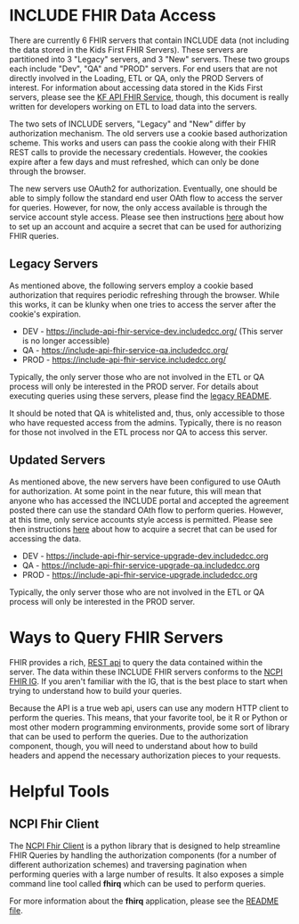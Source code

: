 # INCLUDE FHIR Data Access
There are currently 6 FHIR servers that contain INCLUDE data (not including the data stored in the Kids First FHIR Servers). These servers are partitioned into 3 "Legacy" servers, and 3 "New" servers. These two groups each include "Dev", "QA" and "PROD" servers. For end users that are not directly involved in the Loading, ETL or QA, only the PROD Servers of interest. For information about accessing data stored in the Kids First servers, please see the [KF API FHIR Service](https://github.com/kids-first/kf-api-fhir-service), though, this document is really written for developers working on ETL to load data into the servers. 

The two sets of INCLUDE servers, "Legacy" and "New" differ by authorization mechanism. The old servers use a cookie based authorization scheme. This works and users can pass the cookie along with their FHIR REST calls to provide the necessary credentials. However, the cookies expire after a few days and must refreshed, which can only be done through the browser. 

The new servers use OAuth2 for authorization. Eventually, one should be able to simply follow the standard end user OAth flow to access the server for queries. However, for now, the only access available is through the service account style access. Please see then instructions [here](https://github.com/kids-first/kf-api-fhir-service#-quickstart---api-users) about how to set up an account and acquire a secret that can be used for authorizing FHIR queries. 

## Legacy Servers
As mentioned above, the following servers employ a cookie based authorization that requires periodic refreshing through the browser. While this works, it can be klunky when one tries to access the server after the cookie's expiration. 

* DEV - https://include-api-fhir-service-dev.includedcc.org/ (This server is no longer accessible)
* QA - https://include-api-fhir-service-qa.includedcc.org/
* PROD - https://include-api-fhir-service.includedcc.org/

Typically, the only server those who are not involved in the ETL or QA process will only be interested in the PROD server. For details about executing queries using these servers, please find the [legacy README](https://github.com/kids-first/kf-api-fhir-service/blob/master/docs/legacy/README.md#authenticate-to-access-server-environment). 

It should be noted that QA is whitelisted and, thus, only accessible to those who have requested access from the admins. Typically, there is no reason for those not involved in the ETL process nor QA to access this server. 

## Updated Servers
As mentioned above, the new servers have been configured to use OAuth for authorization. At some point in the near future, this will mean that anyone who has accessed the INCLUDE portal and accepted the agreement posted there can use the standard OAth flow to perform queries. However, at this time, only service accounts style access is permitted. Please see then instructions [here](https://github.com/kids-first/kf-api-fhir-service#-quickstart---api-users) about how to acquire a secret that can be used for accessing the data.

* DEV - https://include-api-fhir-service-upgrade-dev.includedcc.org
* QA - https://include-api-fhir-service-upgrade-qa.includedcc.org
* PROD - https://include-api-fhir-service-upgrade.includedcc.org

Typically, the only server those who are not involved in the ETL or QA process will only be interested in the PROD server. 

# Ways to Query FHIR Servers
FHIR provides a rich, [REST api](https://hl7.org/fhir/R4B/http.html) to query the data contained within the server. The data within these INCLUDE FHIR servers conforms to the [NCPI FHIR IG](https://nih-ncpi.github.io/ncpi-fhir-ig/). If you aren't familiar with the IG, that is the best place to start when trying to understand how to build your queries. 

Because the API is a true web api, users can use any modern HTTP client to perform the queries. This means, that your favorite tool, be it R or Python or most other modern programming environments, provide some sort of library that can be used to perform the queries. Due to the authorization component, though, you will need to understand about how to build headers and append the necessary authorization pieces to your requests. 

# Helpful Tools
## NCPI Fhir Client
The [NCPI Fhir Client](https://github.com/NIH-NCPI/ncpi-fhir-client) is a python library that is designed to help streamline FHIR Queries by handling the authorization components (for a number of different authorization schemes) and traversing pagination when performing queries with a large number of results. It also exposes a simple command line tool called __fhirq__ which can be used to perform queries. 

For more information about the __fhirq__ application, please see the [README file](https://github.com/NIH-NCPI/ncpi-fhir-client#fhirq---cli-fhir-query). 


